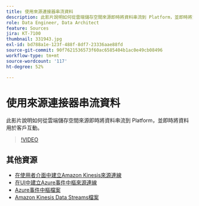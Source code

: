 ```yaml
---
title: 使用來源連接器串流資料
description: 此影片說明如何從雲端儲存空間來源即時將資料串流到 Platform，並即時將資料用於客戶互動。
role: Data Engineer, Data Architect
feature: Sources
jira: KT-7100
thumbnail: 331943.jpg
exl-id: bd788a1e-123f-488f-8df7-23336aae88fd
source-git-commit: 90f7621536573f60ac6585404b1ac0e49cb08496
workflow-type: tm+mt
source-wordcount: '117'
ht-degree: 52%

---
```


# 使用來源連接器串流資料

此影片說明如何從雲端儲存空間來源即時將資料串流到 Platform，並即時將資料用於客戶互動。


>[!VIDEO](https://video.tv.adobe.com/v/331943?quality=12&learn=on)

## 其他資源

* [在使用者介面中建立Amazon Kinesis來源連線](https://experienceleague.adobe.com/docs/experience-platform/sources/ui-tutorials/create/cloud-storage/kinesis.html)
* [在UI中建立Azure事件中樞來源連線](https://experienceleague.adobe.com/docs/experience-platform/sources/ui-tutorials/create/cloud-storage/eventhub.html)
* [Azure事件中樞檔案](https://docs.microsoft.com/en-us/azure/event-hubs/)
* [Amazon Kinesis Data Streams檔案](https://docs.aws.amazon.com/kinesis/index.html)
